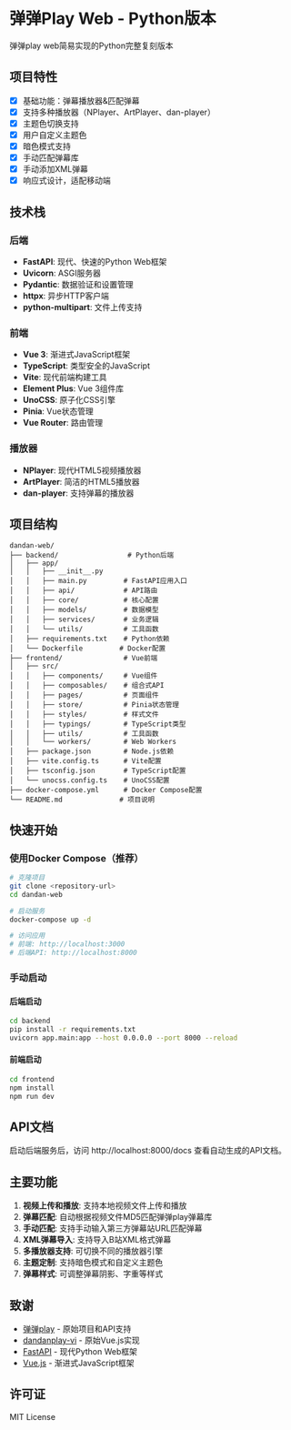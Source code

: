 # 弹弹Play Web - Python版本

弹弹play web简易实现的Python完整复刻版本

## 项目特性

- [x] 基础功能：弹幕播放器&匹配弹幕
- [x] 支持多种播放器（NPlayer、ArtPlayer、dan-player）
- [x] 主题色切换支持
- [x] 用户自定义主题色
- [x] 暗色模式支持
- [x] 手动匹配弹幕库
- [x] 手动添加XML弹幕
- [x] 响应式设计，适配移动端

## 技术栈

### 后端
- **FastAPI**: 现代、快速的Python Web框架
- **Uvicorn**: ASGI服务器
- **Pydantic**: 数据验证和设置管理
- **httpx**: 异步HTTP客户端
- **python-multipart**: 文件上传支持

### 前端
- **Vue 3**: 渐进式JavaScript框架
- **TypeScript**: 类型安全的JavaScript
- **Vite**: 现代前端构建工具
- **Element Plus**: Vue 3组件库
- **UnoCSS**: 原子化CSS引擎
- **Pinia**: Vue状态管理
- **Vue Router**: 路由管理

### 播放器
- **NPlayer**: 现代HTML5视频播放器
- **ArtPlayer**: 简洁的HTML5播放器
- **dan-player**: 支持弹幕的播放器

## 项目结构

```
dandan-web/
├── backend/                 # Python后端
│   ├── app/
│   │   ├── __init__.py
│   │   ├── main.py         # FastAPI应用入口
│   │   ├── api/            # API路由
│   │   ├── core/           # 核心配置
│   │   ├── models/         # 数据模型
│   │   ├── services/       # 业务逻辑
│   │   └── utils/          # 工具函数
│   ├── requirements.txt    # Python依赖
│   └── Dockerfile         # Docker配置
├── frontend/               # Vue前端
│   ├── src/
│   │   ├── components/     # Vue组件
│   │   ├── composables/    # 组合式API
│   │   ├── pages/          # 页面组件
│   │   ├── store/          # Pinia状态管理
│   │   ├── styles/         # 样式文件
│   │   ├── typings/        # TypeScript类型
│   │   ├── utils/          # 工具函数
│   │   └── workers/        # Web Workers
│   ├── package.json        # Node.js依赖
│   ├── vite.config.ts      # Vite配置
│   ├── tsconfig.json       # TypeScript配置
│   └── unocss.config.ts    # UnoCSS配置
├── docker-compose.yml      # Docker Compose配置
└── README.md              # 项目说明
```

## 快速开始

### 使用Docker Compose（推荐）

```bash
# 克隆项目
git clone <repository-url>
cd dandan-web

# 启动服务
docker-compose up -d

# 访问应用
# 前端: http://localhost:3000
# 后端API: http://localhost:8000
```

### 手动启动

#### 后端启动

```bash
cd backend
pip install -r requirements.txt
uvicorn app.main:app --host 0.0.0.0 --port 8000 --reload
```

#### 前端启动

```bash
cd frontend
npm install
npm run dev
```

## API文档

启动后端服务后，访问 http://localhost:8000/docs 查看自动生成的API文档。

## 主要功能

1. **视频上传和播放**: 支持本地视频文件上传和播放
2. **弹幕匹配**: 自动根据视频文件MD5匹配弹弹play弹幕库
3. **手动匹配**: 支持手动输入第三方弹幕站URL匹配弹幕
4. **XML弹幕导入**: 支持导入B站XML格式弹幕
5. **多播放器支持**: 可切换不同的播放器引擎
6. **主题定制**: 支持暗色模式和自定义主题色
7. **弹幕样式**: 可调整弹幕阴影、字重等样式

## 致谢

- [弹弹play](https://www.dandanplay.com/) - 原始项目和API支持
- [dandanplay-vi](https://github.com/wiidede/dandanplay-vi) - 原始Vue.js实现
- [FastAPI](https://fastapi.tiangolo.com/) - 现代Python Web框架
- [Vue.js](https://vuejs.org/) - 渐进式JavaScript框架

## 许可证

MIT License
